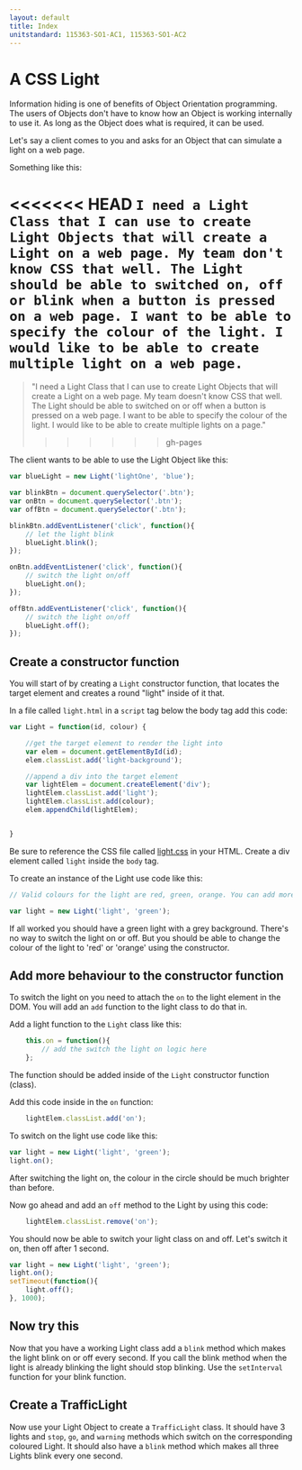 ```yaml
---
layout: default
title: Index
unitstandard: 115363-SO1-AC1, 115363-SO1-AC2
---
```


# A CSS Light

Information hiding is one of benefits of Object Orientation programming. The users of Objects don't have to know how an Object is working internally to use it. As long as the Object does what is required, it can be used.

Let's say a client comes to you and asks for an Object that can simulate a light on a web page.

Something like this:

<<<<<<< HEAD
`I need a Light Class that I can use to create Light Objects that will create a Light on a web page. My team don't know CSS that well. The Light should be able to switched on, off or blink when a button is pressed on a web page. I want to be able to specify the colour of the light. I would like to be able to create multiple light on a web page.`
=======
> "I need a Light Class that I can use to create Light Objects that will create a Light on a web page. My team doesn't know CSS that well. The Light should be able to switched on or off when a button is pressed on a web page. I want to be able to specify the colour of the light. I would like to be able to create multiple lights on a page."
>>>>>>> gh-pages

The client wants to be able to use the Light Object like this:

```javascript
var blueLight = new Light('lightOne', 'blue');

var blinkBtn = document.querySelector('.btn');
var onBtn = document.querySelector('.btn');
var offBtn = document.querySelector('.btn');

blinkBtn.addEventListener('click', function(){
    // let the light blink
    blueLight.blink();
});

onBtn.addEventListener('click', function(){
    // switch the light on/off
    blueLight.on();
});

offBtn.addEventListener('click', function(){
    // switch the light on/off
    blueLight.off();
});
```

## Create a constructor function

You will start of by creating a `Light` constructor function, that locates the target element and creates a round "light" inside of it that.

In a file called `light.html` in a `script` tag below the body tag add this code:

```javascript
var Light = function(id, colour) {

    //get the target element to render the light into
    var elem = document.getElementById(id);
    elem.classList.add('light-background');

    //append a div into the target element
    var lightElem = document.createElement('div');
    lightElem.classList.add('light');
    lightElem.classList.add(colour);
    elem.appendChild(lightElem);


}
```

Be sure to reference the CSS file called [light.css](/pages/light.css) in your HTML. Create a div element called `light` inside the `body` tag.

To create an instance of the Light use code like this:

```javascript
// Valid colours for the light are red, green, orange. You can add more colours by adding classes in the css file

var light = new Light('light', 'green');

```

If all worked you should have a green light with a grey background. There's no way to switch the light on or off. But you should be able to change the colour of the light to 'red' or 'orange' using the constructor.

## Add more behaviour to the constructor function

To switch the light on you need to attach the `on` to the light element in the DOM. You will add an `add` function to the light class to do that in.

Add a light function to the `Light` class like this:

```javascript
    this.on = function(){
        // add the switch the light on logic here
    };
```

The function should be added inside of the `Light` constructor function (class).

Add this code inside in the `on` function:

```javascript
    lightElem.classList.add('on');
```

To switch on the light use code like this:

```javascript
var light = new Light('light', 'green');
light.on();
```

After switching the light on, the colour in the circle should be much brighter than before.

Now go ahead and add an `off` method to the Light by using this code:

```javascript
    lightElem.classList.remove('on');
```

You should now be able to switch your light class on and off. Let's switch it on, then off after 1 second.

```javascript
var light = new Light('light', 'green');
light.on();
setTimeout(function(){
    light.off();
}, 1000);
```

## Now try this

Now that you have a working Light class add a `blink` method which makes the light blink on or off every second. If you call the blink method when the light is already blinking the light should stop blinking. Use the `setInterval` function for your blink function.

## Create a TrafficLight

Now use your Light Object to create a `TrafficLight` class. It should have 3 lights and `stop`, `go`, and `warning` methods which switch on the corresponding coloured Light. It should also have a `blink` method which makes all three Lights blink every one second.
